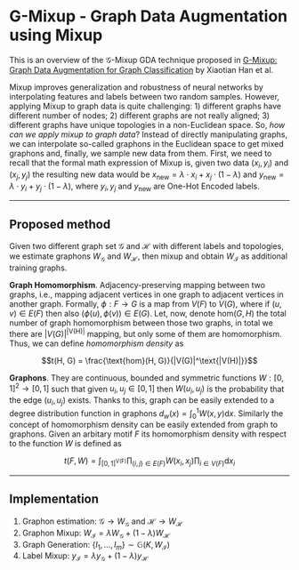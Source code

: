 # G-Mixup - Graph Data Augmentation using Mixup

This is an overview of the $\mathcal{G}$-Mixup GDA technique proposed in [G-Mixup: Graph Data Augmentation for Graph Classification](https://arxiv.org/pdf/2202.07179.pdf) by Xiaotian Han et al. 

Mixup improves generalization and robustness of neural networks by interpolating features and labels between two random samples. However, applying Mixup to graph data is quite challenging: 1) different graphs have different number of nodes; 2) different graphs are not really aligned; 3) different graphs have unique topologies in a non-Euclidean space. So, *how can we apply mixup to graph data*? Instead of directly manipulating graphs, we can interpolate so-called graphons in the Euclidean space to get mixed graphons and, finally, we sample new data from them. First, we need to recall that the formal math expression of Mixup is, given two data $(x_i, y_i)$ and $(x_j, y_j)$ the resulting new data would be $x_\text{new} = \lambda \cdot x_i + x_j \cdot (1 - \lambda)$ and $y_\text{new} = \lambda \cdot y_i + y_j \cdot (1 - \lambda)$, where $y_i, y_j$ and $y_\text{new}$ are One-Hot Encoded labels. 

---

## Proposed method

Given two different graph set $\mathcal{G}$ and $\mathcal{H}$ with different labels and topologies, we estimate graphons $W_\mathcal{G}$ and $W_\mathcal{H}$, then mixup and obtain $W_\mathcal{I}$ as additional training graphs. 

**Graph Homomorphism**. Adjacency-preserving mapping between two graphs, i.e., mapping adjacent vertices in one graph to adjacent vertices in another graph. Formally, $\phi : F \to G$ is a map from $V(F)$ to $V(G)$, where if $(u, v) \in E(F)$ then also $(\phi(u), \phi(v)) \in E(G)$. Let, now, denote $\text{hom}(G, H)$ the total number of graph homomorphism between those two graphs, in total we there are $|V(G)|^\text{|V(H)|}$ mapping, but only some of them are homomorphism. Thus, we can define *homomorphism density* as 

$$t(H, G) = \frac{\text{hom}(H, G)}{|V(G)|^\text{|V(H)|}}$$

**Graphons**. They are continuous, bounded and symmetric functions $W : [0,1]^2 \to [0, 1]$ such that given $u_i, u_j \in [0, 1]$ then $W(u_i, u_j)$ is the probability that the edge $(u_i, u_j)$ exists. Thanks to this, graph can be easily extended to a degree distribution function in graphons $d_w (x) = \int_0^1 W(x, y) \mathrm{d}x$. Similarly the concept of homomorphism density can be easily extended from graph to graphons. Given an arbitary motif $F$ its homomorphism density with respect to the function $W$ is defined as 

$$t(F, W) = \int_{[0,1]^\text{V(F)}} \prod_{(i, j) \in E(F)} W(x_i, x_j) \prod_{i \in V(F)}\mathrm{d}x_i$$

---

## Implementation

1. Graphon estimation: $\mathcal{G} \to W_\mathcal{G}$ and $\mathcal{H} \to W_\mathcal{H}$
2. Graphon Mixup: $W_\mathcal{I} = \lambda W_\mathcal{G} + (1 - \lambda) W_\mathcal{H}$
3. Graph Generation: $\lbrace I_1, ..., I_m \rbrace \sim \mathbb{G}(K, W_\mathcal{I})$
4. Label Mixup: $y_\mathcal{I} = \lambda y_\mathcal{G} + (1 - \lambda) y_\mathcal{H}$